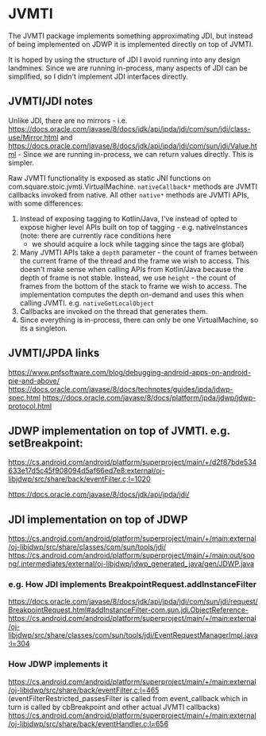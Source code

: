 # JVMTI

The JVMTI package implements something approximating JDI, but instead of being
implemented on JDWP it is implemented directly on top of JVMTI.

It is hoped by using the structure of JDI I avoid running into any design landmines. Since we are
running in-process, many aspects of JDI can be simplified, so I didn't implement JDI interfaces
directly.

## JVMTI/JDI notes
Unlike JDI, there are no mirrors - i.e. https://docs.oracle.com/javase/8/docs/jdk/api/jpda/jdi/com/sun/jdi/class-use/Mirror.html
and https://docs.oracle.com/javase/8/docs/jdk/api/jpda/jdi/com/sun/jdi/Value.html - Since we are
running in-process, we can return values directly. This is simpler.

Raw JVMTI functionality is exposed as static JNI functions on com.square.stoic.jvmti.VirtualMachine.
`nativeCallback*` methods are JVMTI callbacks invoked from native. All other `native*` methods are
JVMTI APIs, with some differences:
1. Instead of exposing tagging to Kotlin/Java, I've instead of opted to expose higher level APIs
   built on top of tagging - e.g. nativeInstances (note: there are currently race conditions here
   - we should acquire a lock while tagging since the tags are global)
2. Many JVMTI APIs take a `depth` parameter - the count of frames between the current frame of the
   thread and the frame we wish to access. This doesn't make sense when calling APIs from
   Kotlin/Java because the depth of frame is not stable. Instead, we use `height` - the count of
   frames from the bottom of the stack to frame we wish to access. The implementation computes the
   depth on-demand and uses this when calling JVMTI. e.g. `nativeGetLocalObject`
3. Callbacks are invoked on the thread that generates them. 
4. Since everything is in-process, there can only be one VirtualMachine, so its a singleton.

## JVMTI/JPDA links
https://www.pnfsoftware.com/blog/debugging-android-apps-on-android-pie-and-above/
https://docs.oracle.com/javase/8/docs/technotes/guides/jpda/jdwp-spec.html
https://docs.oracle.com/javase/8/docs/platform/jpda/jdwp/jdwp-protocol.html

## JDWP implementation on top of JVMTI. e.g. setBreakpoint:
https://cs.android.com/android/platform/superproject/main/+/d2f87bde534633e17d5c45f908094d5af66ed7e8:external/oj-libjdwp/src/share/back/eventFilter.c;l=1020

https://docs.oracle.com/javase/8/docs/jdk/api/jpda/jdi/

## JDI implementation on top of JDWP
https://cs.android.com/android/platform/superproject/main/+/main:external/oj-libjdwp/src/share/classes/com/sun/tools/jdi/
https://cs.android.com/android/platform/superproject/main/+/main:out/soong/.intermediates/external/oj-libjdwp/jdwp_generated_java/gen/JDWP.java

### e.g. How JDI implements BreakpointRequest.addInstanceFilter
https://docs.oracle.com/javase/8/docs/jdk/api/jpda/jdi/com/sun/jdi/request/BreakpointRequest.html#addInstanceFilter-com.sun.jdi.ObjectReference-
https://cs.android.com/android/platform/superproject/main/+/main:external/oj-libjdwp/src/share/classes/com/sun/tools/jdi/EventRequestManagerImpl.java;l=304

### How JDWP implements it
https://cs.android.com/android/platform/superproject/main/+/main:external/oj-libjdwp/src/share/back/eventFilter.c;l=465
(eventFilterRestricted_passesFilter is called from event_callback which in turn is called by
cbBreakpoint and other actual JVMTI callbacks)
https://cs.android.com/android/platform/superproject/main/+/main:external/oj-libjdwp/src/share/back/eventHandler.c;l=656
